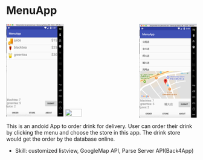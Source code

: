 # MenuApp

<img src="Menu.png" width="30%" height="30%"> <img src="DrinkInfo.png" width="30%" height="30%">  <img src="Store.png" width="30%" height="30%" align='right'>

This is an andoid App to order drink for delivery. User can order their drink by clicking the menu and choose the store in this app. The drink store would get the order by the database online.

* Skill: customized listview, GoogleMap API, Parse Server API(Back4App)
